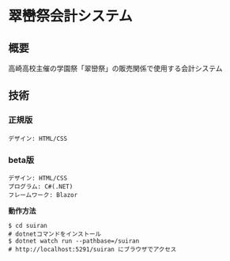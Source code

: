 # 翠巒祭会計システム

## 概要
高崎高校主催の学園祭「翠巒祭」の販売関係で使用する会計システム

## 技術
### 正規版
```
デザイン: HTML/CSS
```

### beta版
```
デザイン: HTML/CSS
プログラム: C#(.NET)
フレームワーク: Blazor
```

**動作方法**
```shell
$ cd suiran
# dotnetコマンドをインストール
$ dotnet watch run --pathbase=/suiran
# http://localhost:5291/suiran にブラウザでアクセス
```
